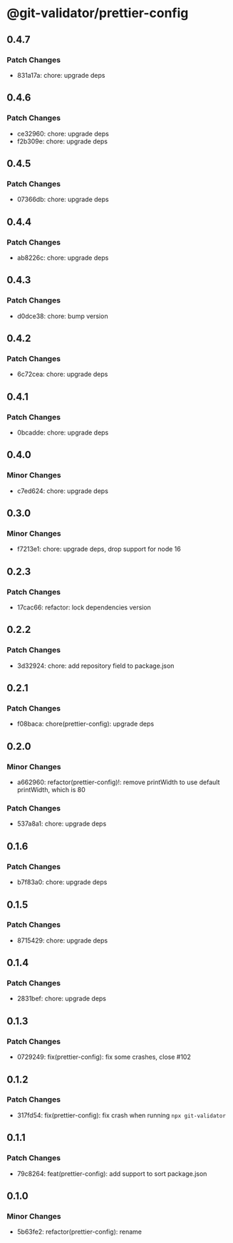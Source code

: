 # @git-validator/prettier-config

## 0.4.7

### Patch Changes

- 831a17a: chore: upgrade deps

## 0.4.6

### Patch Changes

- ce32960: chore: upgrade deps
- f2b309e: chore: upgrade deps

## 0.4.5

### Patch Changes

- 07366db: chore: upgrade deps

## 0.4.4

### Patch Changes

- ab8226c: chore: upgrade deps

## 0.4.3

### Patch Changes

- d0dce38: chore: bump version

## 0.4.2

### Patch Changes

- 6c72cea: chore: upgrade deps

## 0.4.1

### Patch Changes

- 0bcadde: chore: upgrade deps

## 0.4.0

### Minor Changes

- c7ed624: chore: upgrade deps

## 0.3.0

### Minor Changes

- f7213e1: chore: upgrade deps, drop support for node 16

## 0.2.3

### Patch Changes

- 17cac66: refactor: lock dependencies version

## 0.2.2

### Patch Changes

- 3d32924: chore: add repository field to package.json

## 0.2.1

### Patch Changes

- f08baca: chore(prettier-config): upgrade deps

## 0.2.0

### Minor Changes

- a662960: refactor(prettier-config)!: remove printWidth to use default printWidth, which is 80

### Patch Changes

- 537a8a1: chore: upgrade deps

## 0.1.6

### Patch Changes

- b7f83a0: chore: upgrade deps

## 0.1.5

### Patch Changes

- 8715429: chore: upgrade deps

## 0.1.4

### Patch Changes

- 2831bef: chore: upgrade deps

## 0.1.3

### Patch Changes

- 0729249: fix(prettier-config): fix some crashes, close #102

## 0.1.2

### Patch Changes

- 317fd54: fix(prettier-config): fix crash when running `npx git-validator`

## 0.1.1

### Patch Changes

- 79c8264: feat(prettier-config): add support to sort package.json

## 0.1.0

### Minor Changes

- 5b63fe2: refactor(prettier-config): rename
